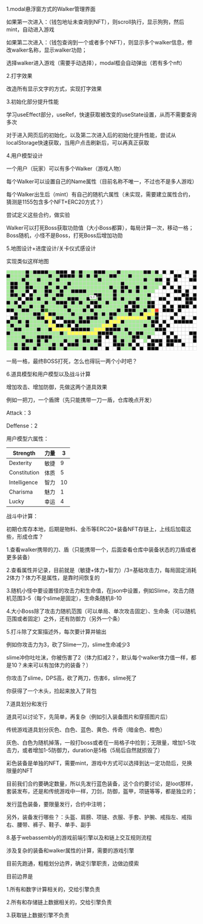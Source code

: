 1.modal悬浮窗方式的Walker管理界面

如果第一次进入：（钱包地址未查询到NFT），则scroll执行，显示狗狗，然后mint，自动进入游戏

如果第二次进入：（钱包查询到一个或者多个NFT），则显示多个walker信息，修改walker名称，显示walker功勋；

选择walker进入游戏（需要手动选择），modal框会自动弹出（若有多个nft）



2.打字效果

改造所有显示文字的方式，实现打字效果



3.初始化部分提升性能

学习useEffect部分，useRef，快速获取被改变的useState设置，从而不需要查询多次

对于进入网页后的初始化，以及第二次进入后的初始化提升性能，尝试从localStorage快速获取，当用户点击刷新后，可以再真正获取



4.用户模型设计

一个用户（玩家）可以有多个Walker（游戏人物）

每个Walker可以设置自己的Name属性（目前名称不唯一，不过也不是多人游戏）

每个Walker出生后（mint）有自己的随机六属性（未实现，需要建立属性合约，猜测是1155包含多个NFT+ERC20方式？）

尝试定义这些合约，做实验

Walker可以打死Boss获取功勋值（大小Boss都算），每局计算一次，移动一格；Boss随机，小怪不是Boss，打死Boss后增加功勋





5.地图设计+进度设计/关卡仪式感设计

实现类似这样地图

![map](./pics/map.png)

一局一格，最终BOSS打死，怎么也得玩一两个小时吧？



6.道具模型和用户模型以及战斗计算

增加攻击、增加防御，先做这两个道具效果

例如一把刀，一个盾牌（先只能携带一刀一盾，仓库晚点开发）

Attack：3

Deffense：2

用户模型六属性：

| Strength     | 力量 | 3    |
| ------------ | ---- | ---- |
| Dexterity    | 敏捷 | 9    |
| Constitution | 体质 | 5    |
| Intelligence | 智力 | 10   |
| Charisma     | 魅力 | 1    |
| Lucky        | 幸运 | 4    |

战斗中计算：

初期仓库存本地，后期是物料、金币等ERC20+装备NFT存链上，上线后加载这些，形成仓库？

1.查看walker携带的刀、盾（只能携带一个，后面查看仓库中装备状态的刀盾或者更多装备）

2.查看属性并记录，目前就是（敏捷+体力+智力）/3=基础攻击力，每局固定消耗2体力？体力不是属性，是靠时间恢复的

3.随机小怪中要设置怪的攻击力和生命值，在json中设置，例如Slime，攻击力随机范围3-5（每个slime是固定），生命条随机8-10

4.大小Boss除了攻击力随机范围（可以单局、单次攻击固定）、生命条（可以随机范围或者固定）之外，还有防御力（另外一个条）

5.打斗除了文案描述外，每次要计算并输出

例如你攻击力为3，砍了Slime一刀，slime生命减少3

slime冲你吐吐沫，你被伤害了2（体力扣减2？，默认每个walker体力值一样，都是10？未来可以有加体力的装备？）

你攻击了slime，DPS高，砍了两刀，伤害6，slime死了

你获得了一个木头，捡起来放入了背包



7.道具划分和发行

道具可以讨论下，先简单，再复杂（例如引入装备图片和穿搭图片后）

传统游戏道具划分灰色、白色、蓝色、黄色、传奇（暗金色、橙色）

灰色、白色为随机掉落，一般打boss或者在一局格子中捡到；无限量，增加1-5攻击力，或者增加1-5防御力，duration是5格（5局后自然就损毁了）



彩色装备是单独的NFT，需要mint，游戏中方式可以选择到达一定功勋后，兑换限量的NFT

目前我们合约要确定数量，所以先发行蓝色装备，这个合约要讨论，是loot那样，套装发布，还是和传统游戏中一样，刀剑，防御，盔甲，项链等等，都是独立的；

发行蓝色装备，要限量发行，合约中注明；

另外，装备发行哪些？：头盔、肩膀、项链、衣服、手套、护腕、戒指左、戒指右、腰带、裤子、鞋子、单手、副手



8.基于webassembly的游戏前端引擎以及和链上交互规则流程

涉及复杂的装备和walker属性的计算，需要的游戏引擎

目前先跑通，粗粗划分边界，确定引擎职责，边做边摸索

目前边界是

1.所有和数字计算相关的，交给引擎负责

2.所有和存储链上数据相关的，交给引擎负责

3.获取链上数据引擎不负责







